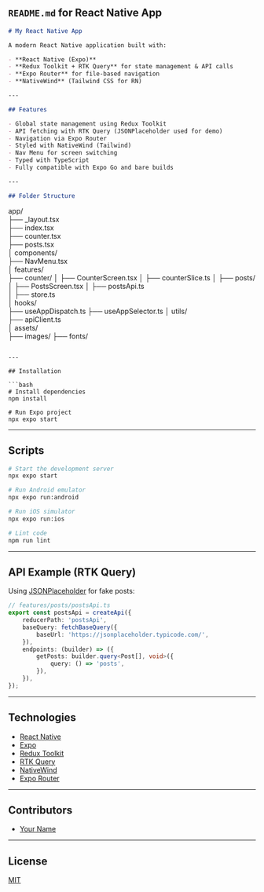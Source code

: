 ## `README.md` for React Native App

```markdown
# My React Native App

A modern React Native application built with:

- **React Native (Expo)**
- **Redux Toolkit + RTK Query** for state management & API calls
- **Expo Router** for file-based navigation
- **NativeWind** (Tailwind CSS for RN)

---

## Features

- Global state management using Redux Toolkit
- API fetching with RTK Query (JSONPlaceholder used for demo)
- Navigation via Expo Router
- Styled with NativeWind (Tailwind)
- Nav Menu for screen switching
- Typed with TypeScript
- Fully compatible with Expo Go and bare builds

---

## Folder Structure
```

app/  
├── \_layout.tsx  
├── index.tsx  
├── counter.tsx  
├── posts.tsx  
│
components/  
├── NavMenu.tsx  
│
features/  
├── counter/
│ ├── CounterScreen.tsx
│ ├── counterSlice.ts
│
├── posts/
│ ├── PostsScreen.tsx
│ ├── postsApi.ts  
│
├── store.ts  
│
hooks/  
├── useAppDispatch.ts
├── useAppSelector.ts
│
utils/  
├── apiClient.ts  
│
assets/  
├── images/
├── fonts/

````

---

## Installation

```bash
# Install dependencies
npm install

# Run Expo project
npx expo start
````

---

## Scripts

```bash
# Start the development server
npx expo start

# Run Android emulator
npx expo run:android

# Run iOS simulator
npx expo run:ios

# Lint code
npm run lint
```

---

## API Example (RTK Query)

Using [JSONPlaceholder](https://jsonplaceholder.typicode.com/) for fake posts:

```ts
// features/posts/postsApi.ts
export const postsApi = createApi({
	reducerPath: 'postsApi',
	baseQuery: fetchBaseQuery({
		baseUrl: 'https://jsonplaceholder.typicode.com/',
	}),
	endpoints: (builder) => ({
		getPosts: builder.query<Post[], void>({
			query: () => 'posts',
		}),
	}),
});
```

---

## Technologies

- [React Native](https://reactnative.dev/)
- [Expo](https://expo.dev/)
- [Redux Toolkit](https://redux-toolkit.js.org/)
- [RTK Query](https://redux-toolkit.js.org/rtk-query/overview)
- [NativeWind](https://www.nativewind.dev/)
- [Expo Router](https://expo.github.io/router/)

---

## Contributors

- [Your Name](https://github.com/abdur-shobur)

---

## License

[MIT](./LICENSE)

```





```
